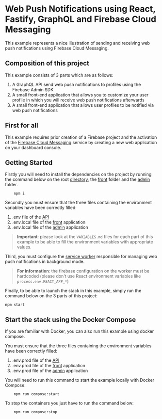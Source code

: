 # Web Push Notifications using React, Fastify, GraphQL and Firebase Cloud Messaging

This example represents a nice illustration of sending and receiving web push notifications using Firebase Cloud Messaging.

## Composition of this project

This example consists of 3 parts which are as follows:

1.  A GraphQL API send web push notifications to profiles using the Firebase Admin SDK
2.  A small front-end application that allows you to customize your user profile in which you will receive web push notifications afterwards
3.  A small front-end application that allows user profiles to be notified via web push notifications

## First for all

This example requires prior creation of a Firebase project and the activation of the [Firebase Cloud Messaging](https://firebase.google.com/products/cloud-messaging) service by creating a new web application on your dashboard console.

## Getting Started

Firstly you will need to install the dependencies on the project by running the command below on the root [directory](/), the [front](/front) folder and the [admin](/admin) folder.

```
    npm i
```

Secondly you must ensure that the three files containing the environment variables have been correctly filled:

1.  .env file of the [API](/.env)
2.  .env.local file of the [front](/front/.env.local) application
3.  .env.local file of the [admin](/admin/.env.local) application

> **Important**: please look at the `VARIABLES.md` files for each part of this example to be able to fill the environment variables with appropriate values.

Third, you must configure the [service worker](/front/public/firebase-messaging-sw.js) responsible for managing web push notifications in background mode.

> **For information**: the firebase configuration on the worker must be hardcoded (please don't use React environment variables like `process.env.REACT_APP_*`)

Finally, to be able to launch the stack in this example, simply run the command below on the 3 parts of this project:

```
npm start
```

## Start the stack using the Docker Compose

If you are familiar with Docker, you can also run this example using docker compose.

You must ensure that the three files containing the environment variables have been correctly filled:

1.  .env.prod file of the [API](/.env.prod)
2.  .env.prod file of the [front](/front/.env.prod) application
3.  .env.prod file of the [admin](/admin/.env.prod) application

You will need to run this command to start the example locally with Docker Compose:

```
    npm run compose:start
```

To stop the containers you just have to run the command below:

```
    npm run compose:stop
```
